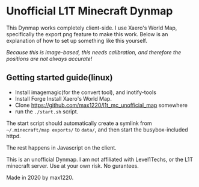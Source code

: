 # Unofficial L1T Minecraft Dynmap

This Dynmap works completely client-side.
I use Xaero's World Map, specifically the export png feature to make this work.
Below is an explanation of how to set up something like this yourself.

*Because this is image-based, this needs calibration, and therefore the positions are not always accurate!*

## Getting started guide(linux)

* Install imagemagic(for the convert tool), and inotify-tools
* Install Forge Install Xaero's World Map.
* Clone https://github.com/max1220/l1t_mc_unofficial_map somewhere
* run the `./start.sh` script.

The start script should automatically create a symlink
from `~/.minecraft/map exports/` to `data/`, and then start the
busybox-included httpd.

The rest happens in Javascript on the client.

This is an unofficial Dynmap. I am not affiliated with Level1Techs, or the L1T minecraft server.
Use at your own risk. No gurantees.

Made in 2020 by max1220.
